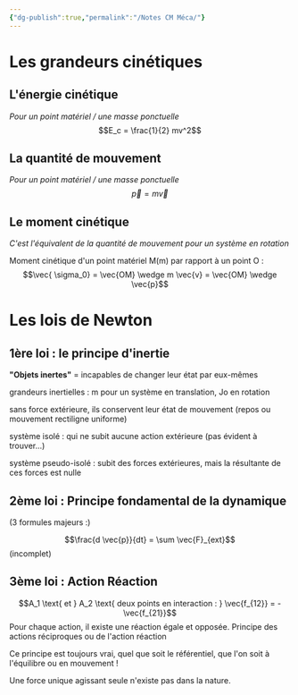 ```yaml
---
{"dg-publish":true,"permalink":"/Notes CM Méca/"}
---
```



# Les grandeurs cinétiques

## L'énergie cinétique

*Pour un point matériel / une masse ponctuelle*
$$E_c = \frac{1}{2} mv^2$$
## La quantité de mouvement

*Pour un point matériel / une masse ponctuelle*
$$\vec{p} = m \vec{v}$$
## Le moment cinétique

*C'est l'équivalent de la quantité de mouvement pour un système en rotation*

Moment cinétique d'un point matériel M(m) par rapport à un point O :
$$\vec{ \sigma_0} = \vec{OM} \wedge m \vec{v} = \vec{OM} \wedge \vec{p}$$


# Les lois de Newton

## 1ère loi : le principe d'inertie

**"Objets inertes"** = incapables de changer leur état par eux-mêmes

grandeurs inertielles : m pour un système en translation, Jo en rotation

sans force extérieure, ils conservent leur état de mouvement (repos ou mouvement rectiligne uniforme)

système isolé : qui ne subit aucune action extérieure (pas évident à trouver...)

système pseudo-isolé : subit des forces extérieures, mais la résultante de ces forces est nulle

## 2ème loi : Principe fondamental de la dynamique

(3 formules majeurs :)

$$\frac{d \vec{p}}{dt} = \sum \vec{F}_{ext}$$
(incomplet)
## 3ème loi : Action Réaction

$$A_1 \text{ et } A_2 \text{ deux points en interaction : } \vec{f_{12}} = -\vec{f_{21}}$$
Pour chaque action, il existe une réaction égale et opposée.
Principe des actions réciproques ou de l'action réaction

Ce principe est toujours vrai, quel que soit le référentiel, que l'on soit à l'équilibre ou en mouvement !

Une force unique agissant seule n'existe pas dans la nature.



